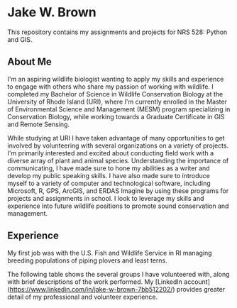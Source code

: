 # Jake W. Brown
This repository contains my assignments and projects for NRS 528: Python and GIS.
## About Me
I'm an aspiring wildlife biologist wanting to apply my skills and experience to engage with others who share my passion of working with wildlife. I completed my Bachelor of Science in Wildlife Conservation Biology at the University of Rhode Island (URI), where I'm currently enrolled in the Master of Environmental Science and Management (MESM) program specializing in Conservation Biology, while working towards a Graduate Certificate in GIS and Remote Sensing. 

While studying at URI I have taken advantage of many opportunities to get involved by volunteering with several organizations on a variety of projects. I'm primarily interested and excited about conducting field work with a diverse array of plant and animal species. Understanding the importance of communicating, I have made sure to hone my abilities as a writer and develop my public speaking skills. I have also made sure to introduce myself to a variety of computer and technological software, including Microsoft, R, GPS, ArcGIS, and ERDAS Imagine by using these programs for projects and assignments in school. I look to leverage my skills and experience into future wildlife positions to promote sound conservation and management.
## Experience
My first job was with the U.S. Fish and Wildlife Service in RI managing breeding populations of piping plovers and least terns. 

The following table shows the several groups I have volunteered with, along with brief descriptions of the work performed. My [LinkedIn account] (https://www.linkedin.com/in/jake-w-brown-7bb512202/) provides greater detail of my professional and volunteer experience. 
